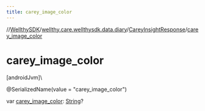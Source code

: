 ```yaml
---
title: carey_image_color
---
```

//[WellthySDK](../../../index.html)/[wellthy.care.wellthysdk.data.diary](../index.html)/[CareyInsightResponse](index.html)/[carey_image_color](carey_image_color.html)



# carey_image_color



[androidJvm]\




@SerializedName(value = "carey_image_color")



var [carey_image_color](carey_image_color.html): [String](https://kotlinlang.org/api/latest/jvm/stdlib/kotlin/-string/index.html)?




